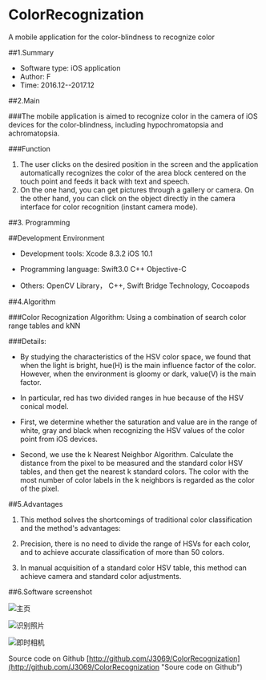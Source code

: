 # ColorRecognization
A mobile application for the color-blindness to recognize color

##1.Summary
- Software type: iOS application
- Author: F
- Time: 2016.12--2017.12

##2.Main

###The mobile application is aimed to recognize color in the camera of iOS devices for the color-blindness, including hypochromatopsia and achromatopsia.

###Function
1. The user clicks on the desired position in the screen and the application automatically recognizes the color of the area block centered on the touch point and feeds it back with text and speech.
2. On the one hand, you can get pictures through a gallery or camera. On the other hand, you can click on the object directly in the camera interface for color recognition (instant camera mode).


##3. Programming 

##Development Environment


- Development tools: Xcode 8.3.2 iOS 10.1


- Programming language: Swift3.0 C++ Objective-C


- Others:  OpenCV Library， C++, Swift Bridge Technology,  Cocoapods

##4.Algorithm

###Color Recognization Algorithm: Using a combination of search color range tables and kNN

###Details:


- By studying the characteristics of the HSV color space, we found that when the light is bright, hue(H) is the main influence factor of the color. However, when the environment is gloomy or dark, value(V) is the main factor.


- In particular, red has two divided ranges in hue because of the HSV conical model.


- First, we determine whether the saturation and value are in the range of white, gray and black when recognizing the HSV values of the color point from iOS devices.


- Second, we use the k Nearest Neighbor Algorithm. Calculate the distance from the pixel to be measured and the standard color HSV tables, and then get the nearest k standard colors. The color with the most number of color labels in the k neighbors is regarded as the color of the pixel.

##5.Advantages

1. This method solves the shortcomings of traditional color classification and the method's advantages:


2. Precision, there is no need to divide the range of HSVs for each color, and to achieve accurate classification of more than 50 colors.


3. In manual acquisition of a standard color HSV table, this method can achieve camera and standard color adjustments.

##6.Software screenshot


![主页](https://upload-images.jianshu.io/upload_images/1371509-f72ea2a41c8caa09.png?imageMogr2/auto-orient/strip%7CimageView2/2/w/1240)

![识别照片](https://upload-images.jianshu.io/upload_images/1371509-890312dbd5d06591.png?imageMogr2/auto-orient/strip%7CimageView2/2/w/1240)

![即时相机](https://upload-images.jianshu.io/upload_images/1371509-921230c04097a2f4.jpg?imageMogr2/auto-orient/strip%7CimageView2/2/w/1240)



Source code on Github
[http://github.com/J3069/ColorRecognization](http://github.com/J3069/ColorRecognization "Soure code on Github")
